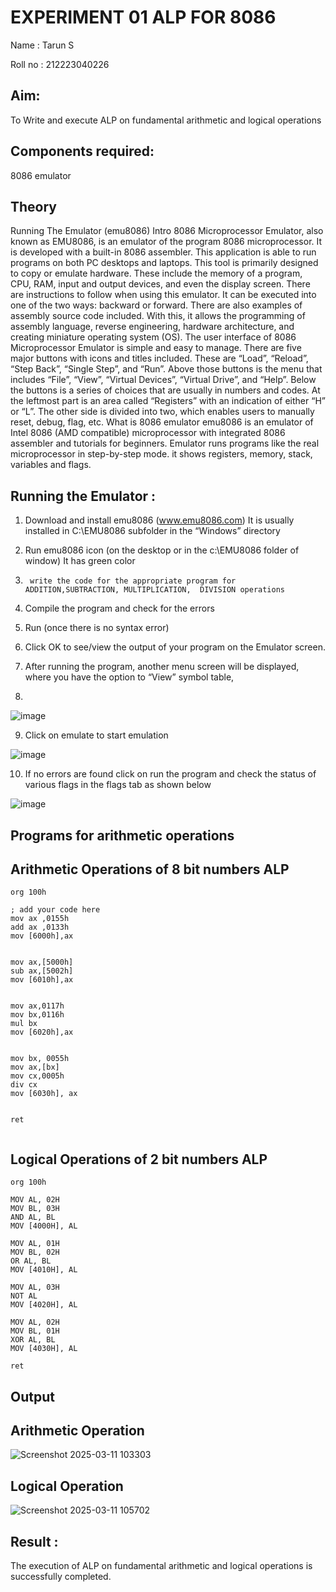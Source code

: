 # EXPERIMENT 01 ALP FOR 8086
Name :   Tarun S


Roll no : 212223040226







## Aim:

To Write and execute ALP on fundamental arithmetic and logical operations
## Components required: 

8086  emulator 
## Theory 
Running The Emulator (emu8086) Intro 8086 Microprocessor Emulator, also known as EMU8086, is an emulator of the program 8086 microprocessor. It is developed with a built-in 8086 assembler. This application is able to run programs on both PC desktops and laptops. This tool is primarily designed to copy or emulate hardware. These include the memory of a program, CPU, RAM, input and output devices, and even the display screen. There are instructions to follow when using this emulator. It can be executed into one of the two ways: backward or forward. There are also examples of assembly source code included. With this, it allows the programming of assembly language, reverse engineering, hardware architecture, and creating miniature operating system (OS). The user interface of 8086 Microprocessor Emulator is simple and easy to manage. There are five major buttons with icons and titles included. These are “Load”, “Reload”, “Step Back”, “Single Step”, and “Run”. Above those buttons is the menu that includes “File”, “View”, “Virtual Devices”, “Virtual Drive”, and “Help”. Below the buttons is a series of choices that are usually in numbers and codes. At the leftmost part is an area called “Registers” with an indication of either “H” or “L”. The other side is divided into two, which enables users to manually reset, debug, flag, etc. What is 8086 emulator emu8086 is an emulator of Intel 8086 (AMD compatible) microprocessor with integrated 8086 assembler and tutorials for beginners. Emulator runs programs like the real microprocessor in step-by-step mode. it shows registers, memory, stack, variables and flags.


 ## Running the Emulator :
1.	Download and install emu8086 (www.emu8086.com) It is usually installed in C:\EMU8086 subfolder in the “Windows” directory
2.	  Run  emu8086 icon (on the desktop or in the c:\EMU8086 folder of window) It has green color 
 
 
3.		write the code for the appropriate program for ADDITION,SUBTRACTION, MULTIPLICATION,  DIVISION operations 

4.	 Compile the program and check for the errors 
5.	Run (once there is no syntax error) 

6.	Click OK to see/view the output of your program on the Emulator screen. 


7.	After running the program, another menu screen will be displayed, where you have the option to “View” symbol table,
8.	 


![image](https://user-images.githubusercontent.com/36288975/189273263-d65baae9-4b8f-4723-afb3-c0ffa4052b04.png)











9.	Click on emulate to start emulation 








![image](https://user-images.githubusercontent.com/36288975/189273273-9bb36ec1-e2e8-4892-8d35-37707332bfdc.png)








10.	If no errors are found click on run the program and check the status of various flags in the flags tab as shown below 






![image](https://user-images.githubusercontent.com/36288975/189273277-113a2a33-4a40-4ff8-95a5-ecd3a1f504fe.png)







## Programs for arithmetic  operations
## Arithmetic Operations of 8 bit numbers ALP
```
org 100h

; add your code here
mov ax ,0155h
add ax ,0133h
mov [6000h],ax


mov ax,[5000h]
sub ax,[5002h]
mov [6010h],ax 


mov ax,0117h
mov bx,0116h
mul bx
mov [6020h],ax 

 
mov bx, 0055h 
mov ax,[bx]
mov cx,0005h  
div cx        
mov [6030h], ax


ret


```
## Logical Operations of 2 bit numbers ALP
```
org 100h

MOV AL, 02H  
MOV BL, 03H 
AND AL, BL  
MOV [4000H], AL

MOV AL, 01H  
MOV BL, 02H  
OR AL, BL   
MOV [4010H], AL

MOV AL, 03H 
NOT AL       
MOV [4020H], AL

MOV AL, 02H  
MOV BL, 01H  
XOR AL, BL  
MOV [4030H], AL

ret
```
## Output  
## Arithmetic Operation
![Screenshot 2025-03-11 103303](https://github.com/user-attachments/assets/45739ee5-09c1-4d3a-9d23-6f1c8de3c0dc)
## Logical Operation
![Screenshot 2025-03-11 105702](https://github.com/user-attachments/assets/dc2cd53b-b7f9-496a-97d6-d9e31d54433e)


## Result :
 
The execution of ALP on fundamental arithmetic and logical operations is successfully completed.





